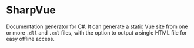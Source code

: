 # SharpVue

Documentation generator for C#. It can generate a static Vue site from one or more `.dll` and `.xml` files, with the option to output a single HTML file for easy offline access.
